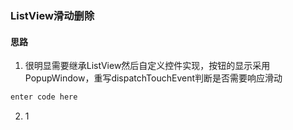 ### ListView滑动删除
#### 思路

 1. 很明显需要继承ListView然后自定义控件实现，按钮的显示采用PopupWindow，重写dispatchTouchEvent判断是否需要响应滑动
``` java
enter code here
```


 2. 1
